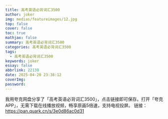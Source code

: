 ```yaml
---
title: 高考英语必背词汇3500
author: joker
img: medias/featureimages/12.jpg
top: false
cover: false
toc: true
mathjax: false
summary: 高考英语必背词汇3500
categories: 高考英语必背词汇3500
tags:
  - 高考英语必背词汇3500
keywords: joker
essay: false
abbrlink: 22139
date: 2025-04-20 23:38:12
coverImg:
password:
---
```


我用夸克网盘分享了「高考英语必背词汇3500」，点击链接即可保存。打开「夸克APP」，无需下载在线播放视频，畅享原画5倍速，支持电视投屏。
链接：https://pan.quark.cn/s/3e0d86ac0d31

